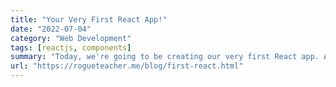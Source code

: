 ```yaml
---
title: "Your Very First React App!"
date: "2022-07-04"
category: "Web Development"
tags: [reactjs, components]
summary: "Today, we're going to be creating our very first React app. And boy, is it going to be a lame app. What did you expect, we're beginners, right? Zero to hero, here we go!"
url: "https://rogueteacher.me/blog/first-react.html"
---
```

